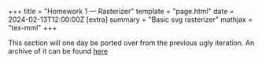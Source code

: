 +++
title = "Homework 1 — Rasterizer"
template = "page.html"
date = 2024-02-13T12:00:00Z
[extra]
summary = "Basic svg rasterizer"
mathjax = "tex-mml"
+++

<!-- more -->

This section will one day be ported over from the previous ugly iteration. An archive of it can be found [here](../hw1archive.pdf)

